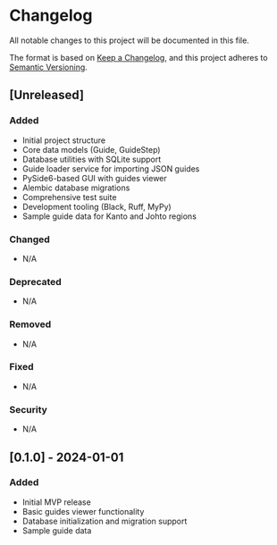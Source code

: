 # Changelog

All notable changes to this project will be documented in this file.

The format is based on [Keep a Changelog](https://keepachangelog.com/en/1.0.0/),
and this project adheres to [Semantic Versioning](https://semver.org/spec/v2.0.0.html).

## [Unreleased]

### Added
- Initial project structure
- Core data models (Guide, GuideStep)
- Database utilities with SQLite support
- Guide loader service for importing JSON guides
- PySide6-based GUI with guides viewer
- Alembic database migrations
- Comprehensive test suite
- Development tooling (Black, Ruff, MyPy)
- Sample guide data for Kanto and Johto regions

### Changed
- N/A

### Deprecated
- N/A

### Removed
- N/A

### Fixed
- N/A

### Security
- N/A

## [0.1.0] - 2024-01-01

### Added
- Initial MVP release
- Basic guides viewer functionality
- Database initialization and migration support
- Sample guide data
